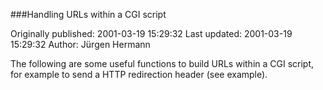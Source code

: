 ###Handling URLs within a CGI script

Originally published: 2001-03-19 15:29:32
Last updated: 2001-03-19 15:29:32
Author: Jürgen Hermann

The following are some useful functions to build URLs within a CGI script, for example to send a HTTP redirection header (see example).